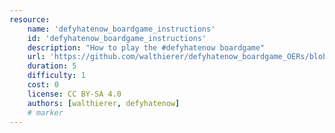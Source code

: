 ```yaml
---
resource:
    name: 'defyhatenow_boardgame_instructions'
    id: 'defyhatenow_boardgame_instructions'      
    description: "How to play the #defyhatenow boardgame"
    url: 'https://github.com/walthierer/defyhatenow_boardgame_OERs/blob/main/defyhatenow_boardgame_instructions'
    duration: 5     
    difficulty: 1   
    cost: 0   
    license: CC BY-SA 4.0
    authors: [walthierer, defyhatenow]
    # marker
---
```

